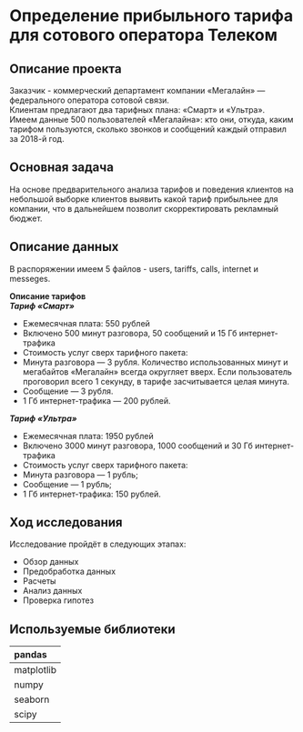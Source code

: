 # Определение прибыльного тарифа для сотового оператора Телеком
## Описание проекта
Заказчик - коммерческий департамент компании «Мегалайн» — федерального оператора сотовой связи. \
Клиентам предлагают два тарифных плана: «Смарт» и «Ультра». \
Имеем данные 500 пользователей «Мегалайна»: кто они, откуда, каким тарифом пользуются, сколько звонков и сообщений каждый отправил за 2018-й год. 
        
## Основная задача
На основе предварительного анализа тарифов и поведения клиентов на небольшой выборке клиентов выявить какой тариф прибыльнее для компании, что в дальнейшем позволит скорректировать рекламный бюджет.

## Описание данных
В распоряжении имеем 5 файлов - users, tariffs, calls, internet и messeges.

**Описание тарифов**\
***Тариф «Смарт»***
- Ежемесячная плата: 550 рублей
- Включено 500 минут разговора, 50 сообщений и 15 Гб интернет-трафика
- Стоимость услуг сверх тарифного пакета:
- Минута разговора — 3 рубля. Количество использованных минут и мегабайтов «Мегалайн» всегда округляет вверх. Если пользователь проговорил всего 1 секунду, в тарифе засчитывается целая минута.
- Сообщение — 3 рубля.
- 1 Гб интернет-трафика — 200 рублей.

***Тариф «Ультра»***
- Ежемесячная плата: 1950 рублей
- Включено 3000 минут разговора, 1000 сообщений и 30 Гб интернет-трафика
- Стоимость услуг сверх тарифного пакета:
- Минута разговора — 1 рубль;
- Сообщение — 1 рубль;
- 1 Гб интернет-трафика: 150 рублей.

## Ход исследования
Исследование пройдёт в следующих этапах:

- Обзор данных
- Предобработка данных
- Расчеты
- Анализ данных
- Проверка гипотез

## Используемые библиотеки

|pandas|
| :--------- |
|matplotlib|
|numpy|
|seaborn|
|scipy|
